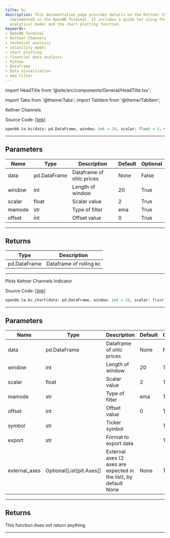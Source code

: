 ```yaml
---
title: kc
description: This documentation page provides details on the Keltner Channels functionality
  implemented in the OpenBB Terminal. It includes a guide for using the Keltner Channels
  analytical model and the chart plotting function.
keywords:
- OpenBB Terminal
- Keltner Channels
- technical analysis
- volatility model
- chart plotting
- financial data analysis
- Python
- Dataframe
- Data visualization
- ema filter
---
```


import HeadTitle from '@site/src/components/General/HeadTitle.tsx';

<HeadTitle title="kc - Ta - Reference | OpenBB SDK Docs" />

import Tabs from '@theme/Tabs';
import TabItem from '@theme/TabItem';

<Tabs>
<TabItem value="model" label="Model" default>

Keltner Channels

Source Code: [[link](https://github.com/OpenBB-finance/OpenBBTerminal/tree/main/openbb_terminal/common/technical_analysis/volatility_model.py#L88)]

```python
openbb.ta.kc(data: pd.DataFrame, window: int = 20, scalar: float = 2, mamode: str = "ema", offset: int = 0)
```

---

## Parameters

| Name | Type | Description | Default | Optional |
| ---- | ---- | ----------- | ------- | -------- |
| data | pd.DataFrame | Dataframe of ohlc prices | None | False |
| window | int | Length of window | 20 | True |
| scalar | float | Scalar value | 2 | True |
| mamode | str | Type of filter | ema | True |
| offset | int | Offset value | 0 | True |


---

## Returns

| Type | Description |
| ---- | ----------- |
| pd.DataFrame | Dataframe of rolling kc |
---

</TabItem>
<TabItem value="view" label="Chart">

Plots Keltner Channels Indicator

Source Code: [[link](https://github.com/OpenBB-finance/OpenBBTerminal/tree/main/openbb_terminal/common/technical_analysis/volatility_view.py#L194)]

```python
openbb.ta.kc_chart(data: pd.DataFrame, window: int = 20, scalar: float = 2, mamode: str = "ema", offset: int = 0, symbol: str = "", export: str = "", external_axes: Optional[List[matplotlib.axes._axes.Axes]] = None)
```

---

## Parameters

| Name | Type | Description | Default | Optional |
| ---- | ---- | ----------- | ------- | -------- |
| data | pd.DataFrame | Dataframe of ohlc prices | None | False |
| window | int | Length of window | 20 | True |
| scalar | float | Scalar value | 2 | True |
| mamode | str | Type of filter | ema | True |
| offset | int | Offset value | 0 | True |
| symbol | str | Ticker symbol |  | True |
| export | str | Format to export data |  | True |
| external_axes | Optional[List[plt.Axes]] | External axes (2 axes are expected in the list), by default None | None | True |


---

## Returns

This function does not return anything

---

</TabItem>
</Tabs>
